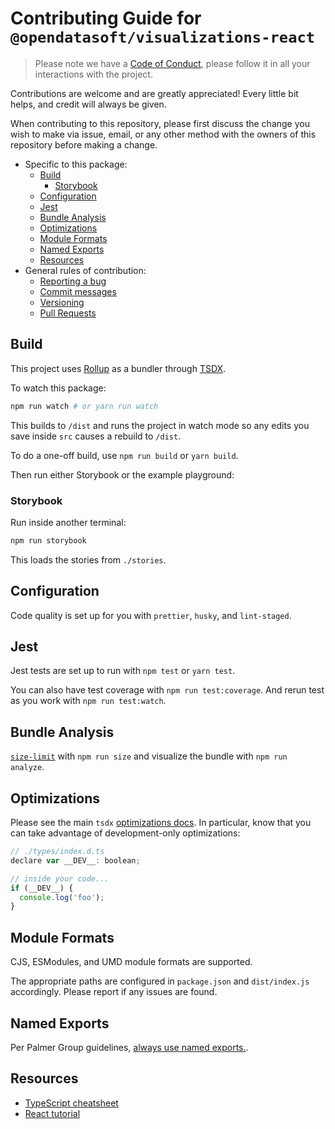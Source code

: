 # Contributing Guide for `@opendatasoft/visualizations-react`

> Please note we have a [Code of Conduct](../../CODE_OF_CONDUCT.md), please follow it in all your interactions with the project.

Contributions are welcome and are greatly appreciated! Every little bit helps, and credit will always be given.

When contributing to this repository, please first discuss the change you wish to make via issue, email, or any other method with the owners of this repository before making a change.

- Specific to this package:
  - [Build](#build)
    - [Storybook](#storybook)
  - [Configuration](#configuration)
  - [Jest](#jest)
  - [Bundle Analysis](#bundle-analysis)
  - [Optimizations](#optimizations)
  - [Module Formats](#module-formats)
  - [Named Exports](#named-exports)
  - [Resources](#resources)
- General rules of contribution:
  - [Reporting a bug](../../CONTRIBUTING.md#reporting-a-bug)
  - [Commit messages](../../CONTRIBUTING.md#commit-messages)
  - [Versioning](../../CONTRIBUTING.md#versioning)
  - [Pull Requests](../../CONTRIBUTING.md#pull-requests)

## Build

This project uses [Rollup](https://rollupjs.org) as a bundler through [TSDX](https://tsdx.io/api-reference).

To watch this package:

```bash
npm run watch # or yarn run watch
```

This builds to `/dist` and runs the project in watch mode so any edits you save inside `src` causes a rebuild to `/dist`.

To do a one-off build, use `npm run build` or `yarn build`.

Then run either Storybook or the example playground:

### Storybook

Run inside another terminal:

```bash
npm run storybook
```

This loads the stories from `./stories`.

## Configuration

Code quality is set up for you with `prettier`, `husky`, and `lint-staged`.

## Jest

Jest tests are set up to run with `npm test` or `yarn test`.

You can also have test coverage with `npm run test:coverage`. And rerun test as you work with `npm run test:watch`.

## Bundle Analysis

[`size-limit`](https://github.com/ai/size-limit) with `npm run size` and visualize the bundle with `npm run analyze`.

## Optimizations

Please see the main `tsdx` [optimizations docs](https://github.com/palmerhq/tsdx#optimizations). In particular, know that you can take advantage of development-only optimizations:

```js
// ./types/index.d.ts
declare var __DEV__: boolean;

// inside your code...
if (__DEV__) {
  console.log('foo');
}
```

## Module Formats

CJS, ESModules, and UMD module formats are supported.

The appropriate paths are configured in `package.json` and `dist/index.js` accordingly. Please report if any issues are found.

## Named Exports

Per Palmer Group guidelines, [always use named exports.](https://github.com/palmerhq/typescript#exports).

## Resources

- [TypeScript cheatsheet](https://devhints.io/typescript)
- [React tutorial](https://fr.reactjs.org/tutorial/tutorial.html)
